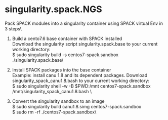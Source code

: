 # singularity.spack.NGS

Pack SPACK modules into a singularity container using SPACK virtual Env in 3 steps\

1. Build a cento7.6 base container with SPACK installed\
Download the singularity script singularity.spack.base to your current working directory:\
$ sudo singularity build -s centos7-spack.sandbox ./singularity.spack.base\

2. Install SPACK packages into the base container\
Example: install canu 1.8 and its dependent packages. Download singularity_spack_canu1.8.bash to your current working directory:\
$ sudo singularity shell -w -B $PWD:/mnt centos7-spack.sandbox /mnt/singularity_spack_canu1.8.bash \

3. Convert the singularity sandbox to an image\
$ sudo singularity build canu1.8.simg centos7-spack.sandbox\
$ sudo rm -rf ./centos7-spack.sandbox\

